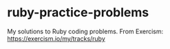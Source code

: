 # ruby-practice-problems
My solutions to Ruby coding problems. 
From Exercism: https://exercism.io/my/tracks/ruby
